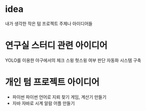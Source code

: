 # idea
내가 생각한 작은 텀 프로젝트 주제나 아이디어들
# 연구실 스터디 관련 아이디어
YOLO를 이용한 야구에서의 체크 스윙 헛스윙 여부 판단 자동화 시스템 구축
# 개인 텀 프로젝트 아이디어
- 파이썬
  파이썬 언어로 지뢰 찾기 게임, 계산기 만들기
- 자바
  자바로 시계 알람 어플 만들기
